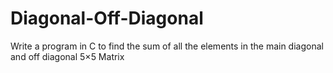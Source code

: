# Diagonal-Off-Diagonal
Write a program in C to find the sum of all the elements in the main diagonal and off diagonal 5×5 Matrix
